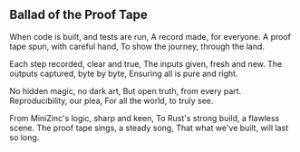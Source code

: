 ## Ballad of the Proof Tape

When code is built, and tests are run,
A record made, for everyone.
A proof tape spun, with careful hand,
To show the journey, through the land.

Each step recorded, clear and true,
The inputs given, fresh and new.
The outputs captured, byte by byte,
Ensuring all is pure and right.

No hidden magic, no dark art,
But open truth, from every part.
Reproducibility, our plea,
For all the world, to truly see.

From MiniZinc's logic, sharp and keen,
To Rust's strong build, a flawless scene.
The proof tape sings, a steady song,
That what we've built, will last so long.
